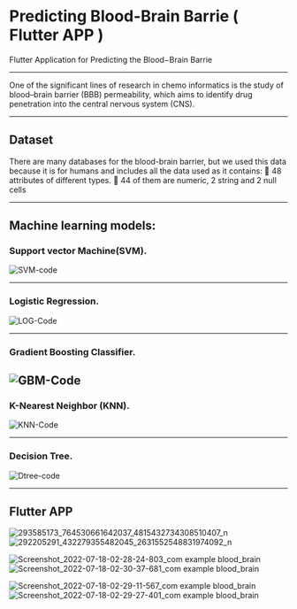 # Predicting Blood-Brain Barrie ( Flutter APP )
Flutter Application for Predicting the Blood−Brain Barrie

---
One of the significant lines of research in chemo informatics is the 
study of blood–brain barrier (BBB) permeability, which aims to 
identify drug penetration into the central nervous system (CNS).


---
## Dataset
There are many databases for the blood-brain barrier, but we 
used this data because it is for humans and includes all the data 
used as it contains:
 48 attributes of different types.
 44 of them are numeric, 2 string and 2 null cells

---
## Machine learning models:

### Support vector Machine(SVM).
![SVM-code](https://user-images.githubusercontent.com/73137133/236217480-ef74ed10-7afa-46ba-91c0-0c4a34a0bb8c.png) 

---

### Logistic Regression. 

![LOG-Code](https://user-images.githubusercontent.com/73137133/236217939-d87bd020-5f5b-4b3b-9687-384d3c0602c9.png)

---
 
### Gradient Boosting Classifier.
![GBM-Code](https://user-images.githubusercontent.com/73137133/236218321-cce9f89d-da0c-41a3-9f34-120a24d94805.png)
---

### K-Nearest Neighbor (KNN).
![KNN-Code](https://user-images.githubusercontent.com/73137133/236218719-494f2b1c-5268-4fed-8977-005c6b5a04bc.png) 

---

### Decision Tree.
![Dtree-code](https://user-images.githubusercontent.com/73137133/236219026-d7f90d0e-a257-4a18-9a20-d17ec69e2c1e.png)
 
---

## Flutter APP


![293585173_764530661642037_4815432734308510407_n](https://user-images.githubusercontent.com/73137133/236219616-74cf8b1e-6ceb-4c03-98f8-7c07209aba6e.jpg) ![292205291_432279355482045_2631552548831974092_n](https://user-images.githubusercontent.com/73137133/236219684-2ea43bf9-8263-4413-94aa-24e94e8c96ff.jpg)


![Screenshot_2022-07-18-02-28-24-803_com example blood_brain](https://user-images.githubusercontent.com/73137133/236219751-e6c7d4b9-4e6d-4b6f-ab9c-097e8ebd5019.jpg) ![Screenshot_2022-07-18-02-30-37-681_com example blood_brain](https://user-images.githubusercontent.com/73137133/236219870-454fbf56-00cd-4bc9-8453-17a3d6dfe376.jpg)



![Screenshot_2022-07-18-02-29-11-567_com example blood_brain](https://user-images.githubusercontent.com/73137133/236219986-e2ce6cdb-04e7-4638-8f3b-95e2e49f5e93.jpg) ![Screenshot_2022-07-18-02-29-27-401_com example blood_brain](https://user-images.githubusercontent.com/73137133/236220048-ca182a92-5541-4d95-a29a-3ebb060f0ec1.jpg)



